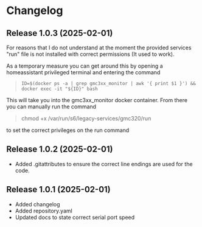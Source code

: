# Changelog

## Release 1.0.3 (2025-02-01)

For reasons that I do not understand at the moment the provided services "run" file is not installed with correct permissions (It used to work).

As a temporary measure you can get around this by opening a homeassistant privileged terminal and entering the command

>``ID=$(docker ps -a | grep gmc3xx_monitor | awk '{ print $1 }') && docker exec -it "${ID}" bash``

This will take you into the gmc3xx_monitor docker container. From there you can manually run the command
 
>
>chmod +x /var/run/s6/legacy-services/gmc320/run
>
>
to set the correct privileges on the run command

## Release 1.0.2 (2025-02-01)
- Added .gitattributes to ensure the correct line endings are used for the code.

## Release 1.0.1 (2025-02-01)
- Added changelog
- Added repository.yaml
- Updated docs to state correct serial port speed


